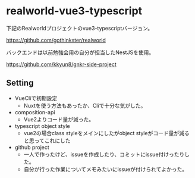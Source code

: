 # realworld-vue3-typescript

下記のRealworldプロジェクトのvue3-typescriptバージョン。

https://github.com/gothinkster/realworld

バックエンドは以前勉強会用の自分が担当したNestJSを使用。

https://github.com/kkyun8/gnkr-side-project


## Setting

* VueCliで初期設定
  * Nuxtを使う方法もあったか、Cliで十分な気がした。 
* composition-api
  * Vue2よりコード量が減った。  
* typescript object style
  * vue2の場合class styleをメインにしたがobject styleがコード量が減ると思ってこれにした
* github project
  * 一人で作ったけど、issueを作成したり、コミットにissue付けったりした。
  * 自分が行った作業についてメモみたいにissueが付けられてよかった。

